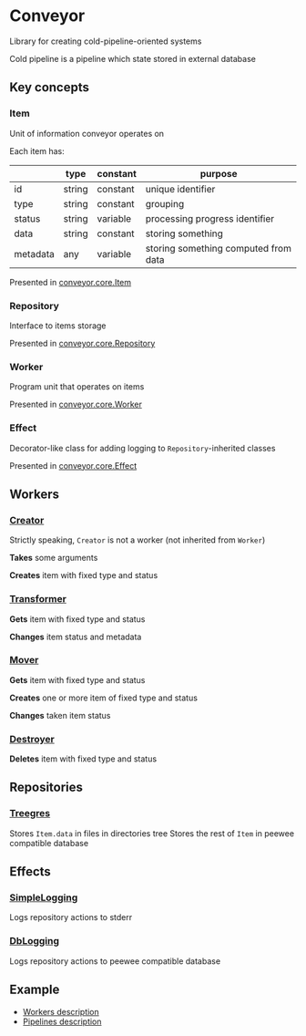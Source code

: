 # Conveyor

Library for creating cold-pipeline-oriented systems

Cold pipeline is a pipeline which state stored in external database


## Key concepts

### Item

Unit of information conveyor operates on

Each item has:

|          | type   | constant | purpose                              |
|----------|--------|----------|--------------------------------------|
| id       | string | constant | unique identifier                    |
| type     | string | constant | grouping                             |
| status   | string | variable | processing progress identifier       |
| data     | string | constant | storing something                    |
| metadata | any    | variable | storing something computed from data |

Presented in [conveyor.core.Item](conveyor/core/Item.py)

### Repository

Interface to items storage

Presented in [conveyor.core.Repository](conveyor/core/Repository.py)

### Worker

Program unit that operates on items

Presented in [conveyor.core.Worker](conveyor/core/Worker.py)

### Effect

Decorator-like class for adding logging to `Repository`-inherited classes

Presented in [conveyor.core.Effect](conveyor/core/Effect.py)


## Workers

### [Creator](conveyor/core/Creator.py)

Strictly speaking, `Creator` is not a worker (not inherited from `Worker`)

**Takes** some arguments

**Creates** item with fixed type and status

### [Transformer](conveyor/workers/Transformer.py)

**Gets** item with fixed type and status

**Changes** item status and metadata

### [Mover](conveyor/workers/Mover.py)

**Gets** item with fixed type and status

**Creates** one or more item of fixed type and status

**Changes** taken item status

### [Destroyer](conveyor/workers/Destroyer.py)

**Deletes** item with fixed type and status


## Repositories

### [Treegres](conveyor/repositories/Treegres)

Stores `Item.data` in files in directories tree
Stores the rest of `Item` in peewee compatible database


## Effects

### [SimpleLogging](conveyor/repository_effects/SimpleLogging)

Logs repository actions to stderr

### [DbLogging](conveyor/repository_effects/DbLogging)

Logs repository actions to peewee compatible database


## Example

* [Workers description](tests/example_workers.py)
* [Pipelines description](tests/test_pipeline.py)